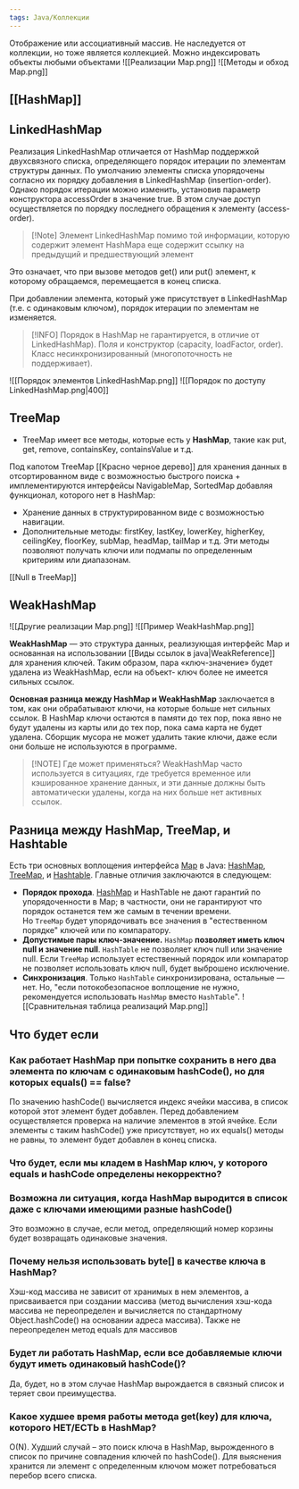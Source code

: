 ```yaml
---
tags: Java/Коллекции
---
```

Отображение или ассоциативный массив. Не наследуется от коллекции, но тоже является коллекцией.
Можно индексировать объекты любыми объектами
![[Реализации Map.png]]
![[Методы и обход Map.png]]
## [[HashMap]]

## LinkedHashMap
Реализация LinkedHashMap отличается от HashMap поддержкой двухсвязного списка, определяющего порядок итерации по элементам структуры данных.
По умолчанию элементы списка упорядочены согласно их порядку добавления в LinkedHashMap (insertion-order). Однако порядок итерации можно изменить, установив параметр конструктора accessOrder в значение true. В этом случае доступ осуществляется по порядку последнего обращения к элементу (access-order).

>[!Note] Элемент LinkedHashMap помимо той информации, которую содержит элемент HashMapa еще содержит ссылку на предыдущий и предшествующий элемент

Это означает, что при вызове методов get() или put() элемент, к которому обращаемся, перемещается в конец списка.

При добавлении элемента, который уже присутствует в LinkedHashMap (т.е. с одинаковым ключом), порядок итерации по элементам не изменяется.

>[!INFO] Порядок в HashMap не гарантируется, в отличие от LinkedHashMap).
>Поля и конструктор (capacity, loadFactor, order).
Класс несинхронизированный (многопоточность не поддерживает).

![[Порядок элементов LinkedHashMap.png]]
![[Порядок по доступу LinkedHashMap.png|400]]

## TreeMap
- TreeMap имеет все методы, которые есть у **HashMap**, такие как put, get, remove, containsKey, containsValue и т.д.

Под капотом TreeMap [[Красно черное дерево]] для хранения данных в отсортированном виде с возможностью быстрого поиска + имплементируются интерфейсы NavigableMap, SortedMap добавляя функционал, которого нет в HashMap:
- Хранение данных в структурированном виде с возможностью навигации.
- Дополнительные методы: firstKey, lastKey, lowerKey, higherKey, ceilingKey, floorKey, subMap, headMap, tailMap и т.д. Эти методы позволяют получать ключи или подмапы по определенным критериям или диапазонам.

[[Null в TreeMap]]

## WeakHashMap
![[Другие реализации Map.png]]
![[Пример WeakHashMap.png]]

**WeakHashMap** — это структура данных, реализующая интерфейс Map и основанная на использовании [[Виды ссылок в java|WeakReference]] для хранения ключей.
Таким образом, пара «ключ-значение» будет удалена из WeakHashMap, если на объект- ключ более не имеется сильных ссылок.

**Основная разница между HashMap и WeakHashMap** заключается в том, как они обрабатывают ключи, на которые больше нет сильных ссылок. В HashMap ключи остаются в памяти до тех пор, пока явно не будут удалены из карты или до тех пор, пока сама карта не будет удалена. Сборщик мусора не может удалить такие ключи, даже если они больше не используются в программе.
>[!NOTE] Где может применяться?
>WeakHashMap часто используется в ситуациях, где требуется временное или кэшированное хранение данных, и эти данные должны быть автоматически удалены, когда на них больше нет активных ссылок.
## Разница между HashMap, TreeMap, и Hashtable

Есть три основных воплощения интерфейса [Map](https://docs.oracle.com/javase/7/docs/api/java/util/Map.html) в Java: [HashMap](https://docs.oracle.com/javase/7/docs/api/java/util/HashMap.html), [TreeMap](https://docs.oracle.com/javase/7/docs/api/java/util/TreeMap.html), и [Hashtable](https://docs.oracle.com/javase/7/docs/api/java/util/Hashtable.html). Главные отличия заключаются в следующем:

- **Порядок прохода**. [HashMap](https://javarush.com/groups/posts/732-kak-rabotaet-hashmap-v-java) и HashTable не дают гарантий по упорядоченности в Map; в частности, они не гарантируют что порядок останется тем же самым в течении времени. Но `TreeMap` будет упорядочивать все значения в "естественном порядке" ключей или по компаратору.
- **Допустимые пары ключ-значение.** `HashMap` **позволяет иметь ключ null и значение null**. `HashTable` не позволяет ключ null или значение null. Если `TreeMap` использует естественный порядок или компаратор не позволяет использовать ключ null, будет выброшено исключение.
- **Синхронизация**. Только `HashTable` синхронизирована, остальные — нет. Но, "если потокобезопасное воплощение не нужно, рекомендуется использовать `HashMap` вместо `HashTable`".
![[Сравнительная таблица реализаций Map.png]]
## Что будет если
### Как работает HashMap при попытке сохранить в него два элемента по ключам с одинаковым hashCode(), но для которых equals() == false?
По значению hashCode() вычисляется индекс ячейки массива, в список которой этот элемент будет добавлен. Перед добавлением осуществляется проверка на наличие элементов в этой ячейке. Если элементы с таким hashCode() уже присутствует, но их
equals() методы не равны, то элемент будет добавлен в конец списка.
### Что будет, если мы кладем в HashMap ключ, у которого equals и hashCode определены некорректно?
### Возможна ли ситуация, когда HashMap выродится в список даже с ключами имеющими разные hashCode()

Это возможно в случае, если метод, определяющий номер корзины будет возвращать одинаковые значения.
### Почему нельзя использовать byte[] в качестве ключа в HashMap?
Хэш-код массива не зависит от хранимых в нем элементов, а присваивается при создании массива (метод вычисления хэш-кода массива не переопределен и вычисляется по стандартному Object.hashCode() на основании адреса массива). Также не переопределен метод equals для массивов
### Будет ли работать HashMap, если все добавляемые ключи будут иметь одинаковый hashCode()?
Да, будет, но в этом случае HashMap вырождается в связный список и теряет свои преимущества.

### Какое худшее время работы метода get(key) для ключа, которого НЕТ/ЕСТЬ в HashMap?

O(N). Худший случай – это поиск ключа в HashMap, вырожденного в список по причине совпадения ключей по hashCode(). Для выяснения хранится ли элемент с определенным ключом может потребоваться перебор всего списка.
